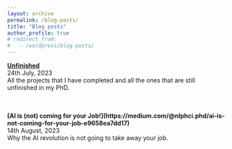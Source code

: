 ```yaml
---
layout: archive
permalink: /blog-posts/
title: "Blog posts"
author_profile: true
# redirect_from:
#   - /wordpress/blog-posts/
---
```


<b>[Unfinished](https://medium.com/@nlphci.phd/unfinished-2101200b8900)</b><br>
24th July, 2023<br>
All the projects that I have completed and all the ones that are still unfinished in my PhD. 

<br>
<br>
<b>[AI is (not) coming for your Job!](https://medium.com/@nlphci.phd/ai-is-not-coming-for-your-job-e9658ea7dd17)</b> <br>
14th August, 2023 <br>
Why the AI revolution is not going to take away your job.


